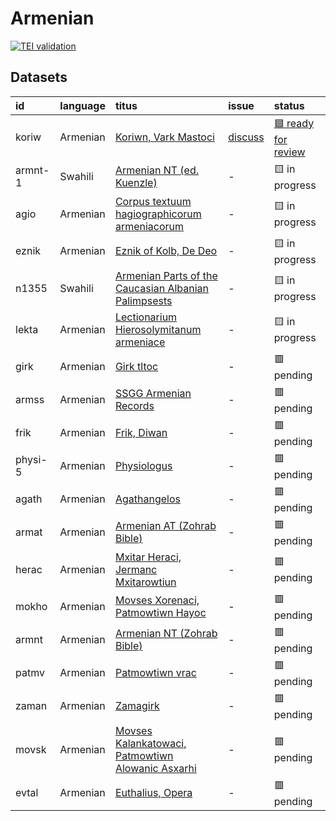 # Armenian
[![TEI validation](https://github.com/TITUS-2-0/armenian/actions/workflows/validate.yaml/badge.svg?branch=main)](https://github.com/TITUS-2-0/armenian/actions/workflows/validate.yaml)
## Datasets
| id      | language   | titus                                                                                                                   | issue                                                     | status                                                              |
|:--------|:-----------|:------------------------------------------------------------------------------------------------------------------------|:----------------------------------------------------------|:--------------------------------------------------------------------|
| koriw   | Armenian   | [Koriwn, Vark Mastoci](http://titus.uni-frankfurt.de/texte/etcs/arm/koriwn/koriw.htm)                                   | [discuss](https://github.com/TITUS-2-0/armenian/issues/1) | [🟦 ready for review](https://github.com/TITUS-2-0/armenian/pull/2) |
| armnt-1 | Swahili    | [Armenian NT (ed. Kuenzle)](http://titus.uni-frankfurt.de/texte/etcc/arm/armntbk/armnt.htm)                             | -                                                         | 🟨 in progress                                                      |
| agio    | Armenian   | [Corpus textuum hagiographicorum armeniacorum](http://titus.uni-frankfurt.de/texte/etcs/arm/agio/agio.htm)              | -                                                         | 🟨 in progress                                                      |
| eznik   | Armenian   | [Eznik of Kolb, De Deo](http://titus.uni-frankfurt.de/texte/etcs/arm/eznik/eznik.htm)                                   | -                                                         | 🟨 in progress                                                      |
| n1355   | Swahili    | [Armenian Parts of the Caucasian Albanian Palimpsests](http://titus.uni-frankfurt.de/texte/etcc/arm/n1355arm/n1355.htm) | -                                                         | 🟨 in progress                                                      |
| lekta   | Armenian   | [Lectionarium Hierosolymitanum armeniace](http://titus.uni-frankfurt.de/texte/etcs/arm/lektarm/lekta.htm)               | -                                                         | 🟨 in progress                                                      |
| girk    | Armenian   | [Girk tltoc](http://titus.uni-frankfurt.de/texte/etcs/arm/girk/girk.htm)                                                | -                                                         | 🟥 pending                                                          |
| armss   | Armenian   | [SSGG Armenian Records](http://titus.uni-frankfurt.de/texte/etce/cauc/armen/armssgg/armss.htm)                          | -                                                         | 🟥 pending                                                          |
| frik    | Armenian   | [Frik, Diwan](http://titus.uni-frankfurt.de/texte/etcs/arm/frik/frik.htm)                                               | -                                                         | 🟥 pending                                                          |
| physi-5 | Armenian   | [Physiologus](http://titus.uni-frankfurt.de/texte/etcs/arm/physiom/physi.htm)                                           | -                                                         | 🟥 pending                                                          |
| agath   | Armenian   | [Agathangelos](http://titus.uni-frankfurt.de/texte/etcs/arm/agath/agath.htm)                                            | -                                                         | 🟥 pending                                                          |
| armat   | Armenian   | [Armenian AT (Zohrab Bible)](http://titus.uni-frankfurt.de/texte/etcs/arm/zohrab/armat/armat.htm)                       | -                                                         | 🟥 pending                                                          |
| herac   | Armenian   | [Mxitar Heraci, Jermanc Mxitarowtiun](http://titus.uni-frankfurt.de/texte/etcs/arm/heraci/herac.htm)                    | -                                                         | 🟥 pending                                                          |
| mokho   | Armenian   | [Movses Xorenaci, Patmowtiwn Hayoc](http://titus.uni-frankfurt.de/texte/etcs/arm/mokhor/mokho.htm)                      | -                                                         | 🟥 pending                                                          |
| armnt   | Armenian   | [Armenian NT (Zohrab Bible)](http://titus.uni-frankfurt.de/texte/etcs/arm/zohrab/armnt/armnt.htm)                       | -                                                         | 🟥 pending                                                          |
| patmv   | Armenian   | [Patmowtiwn vrac](http://titus.uni-frankfurt.de/texte/etcs/arm/patmvrac/patmv.htm)                                      | -                                                         | 🟥 pending                                                          |
| zaman   | Armenian   | [Zamagirk](http://titus.uni-frankfurt.de/texte/etcs/arm/zamanak/zaman.htm)                                              | -                                                         | 🟥 pending                                                          |
| movsk   | Armenian   | [Movses Kalankatowaci, Patmowtiwn Alowanic Asxarhi](http://titus.uni-frankfurt.de/texte/etcs/arm/movskal/movsk.htm)     | -                                                         | 🟥 pending                                                          |
| evtal   | Armenian   | [Euthalius, Opera](http://titus.uni-frankfurt.de/texte/etcs/arm/evtali/evtal.htm)                                       | -                                                         | 🟥 pending                                                          |